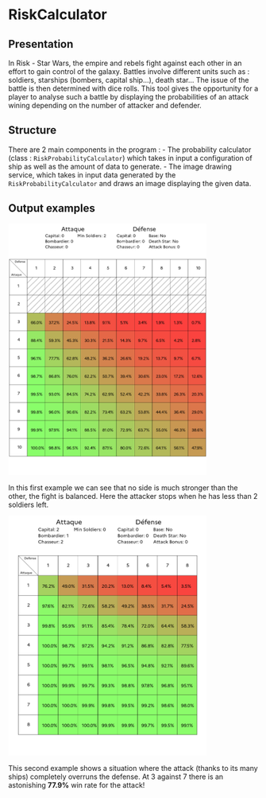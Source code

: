 # RiskCalculator

## Presentation

In Risk - Star Wars, the empire and rebels fight against each other in an effort to gain control of the galaxy. Battles involve different units such as : soldiers, starships (bombers, capital ship...), death star... The issue of the battle is then determined with dice rolls. This tool gives the opportunity for a player to analyse such a battle by displaying the probabilities of an attack wining depending on the number of attacker and defender.

## Structure

There are 2 main components in the program : 
    - The probability calculator (class : `RiskProbabilityCalculator`) which takes in input a configuration of ship as well as the amount of data to generate.
    - The image drawing service, which takes in input data generated by the `RiskProbabilityCalculator` and draws an image displaying the given data.

## Output examples

<img src=Example/1.png width=400>

In this first example we can see that no side is much stronger than the other, the fight is balanced. Here the attacker stops when he has less than 2 soldiers left.


<img src=Example/2.png width=400>

This second example shows a situation where the attack (thanks to its many ships) completely overruns the defense. At 3 against 7 there is an astonishing **77.9%** win rate for the attack!
